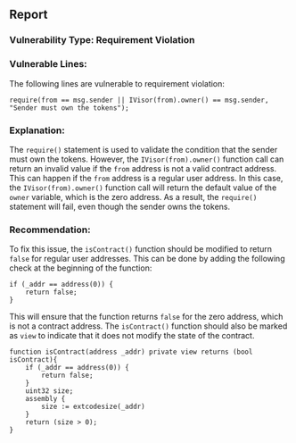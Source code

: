 

## Report

### Vulnerability Type: Requirement Violation

### Vulnerable Lines: 

The following lines are vulnerable to requirement violation:

```
require(from == msg.sender || IVisor(from).owner() == msg.sender, "Sender must own the tokens");
```

### Explanation:

The `require()` statement is used to validate the condition that the sender must own the tokens. However, the `IVisor(from).owner()` function call can return an invalid value if the `from` address is not a valid contract address. This can happen if the `from` address is a regular user address. In this case, the `IVisor(from).owner()` function call will return the default value of the `owner` variable, which is the zero address. As a result, the `require()` statement will fail, even though the sender owns the tokens.

### Recommendation:

To fix this issue, the `isContract()` function should be modified to return `false` for regular user addresses. This can be done by adding the following check at the beginning of the function:

```
if (_addr == address(0)) {
    return false;
}
```

This will ensure that the function returns `false` for the zero address, which is not a contract address. The `isContract()` function should also be marked as `view` to indicate that it does not modify the state of the contract.

```
function isContract(address _addr) private view returns (bool isContract){
    if (_addr == address(0)) {
        return false;
    }
    uint32 size;
    assembly {
        size := extcodesize(_addr)
    }
    return (size > 0);
}
```